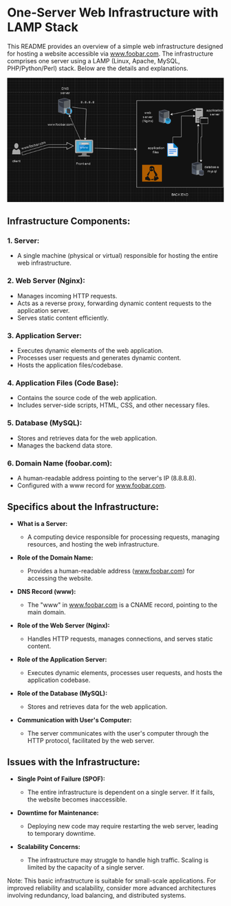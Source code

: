 # One-Server Web Infrastructure with LAMP Stack

This README provides an overview of a simple web infrastructure designed for hosting a website accessible via www.foobar.com. The infrastructure comprises one server using a LAMP (Linux, Apache, MySQL, PHP/Python/Perl) stack. Below are the details and explanations.

![The link to get to the image](./0-simple_web_stack.png)
## Infrastructure Components:

### 1. Server:
- A single machine (physical or virtual) responsible for hosting the entire web infrastructure.

### 2. Web Server (Nginx):
- Manages incoming HTTP requests.
- Acts as a reverse proxy, forwarding dynamic content requests to the application server.
- Serves static content efficiently.

### 3. Application Server:
- Executes dynamic elements of the web application.
- Processes user requests and generates dynamic content.
- Hosts the application files/codebase.

### 4. Application Files (Code Base):
- Contains the source code of the web application.
- Includes server-side scripts, HTML, CSS, and other necessary files.

### 5. Database (MySQL):
- Stores and retrieves data for the web application.
- Manages the backend data store.

### 6. Domain Name (foobar.com):
- A human-readable address pointing to the server's IP (8.8.8.8).
- Configured with a www record for www.foobar.com.

## Specifics about the Infrastructure:

- **What is a Server:**
  - A computing device responsible for processing requests, managing resources, and hosting the web infrastructure.

- **Role of the Domain Name:**
  - Provides a human-readable address (www.foobar.com) for accessing the website.
  
- **DNS Record (www):**
  - The "www" in www.foobar.com is a CNAME record, pointing to the main domain.

- **Role of the Web Server (Nginx):**
  - Handles HTTP requests, manages connections, and serves static content.

- **Role of the Application Server:**
  - Executes dynamic elements, processes user requests, and hosts the application codebase.

- **Role of the Database (MySQL):**
  - Stores and retrieves data for the web application.

- **Communication with User's Computer:**
  - The server communicates with the user's computer through the HTTP protocol, facilitated by the web server.

## Issues with the Infrastructure:

- **Single Point of Failure (SPOF):**
  - The entire infrastructure is dependent on a single server. If it fails, the website becomes inaccessible.

- **Downtime for Maintenance:**
  - Deploying new code may require restarting the web server, leading to temporary downtime.

- **Scalability Concerns:**
  - The infrastructure may struggle to handle high traffic. Scaling is limited by the capacity of a single server.

Note: This basic infrastructure is suitable for small-scale applications. For improved reliability and scalability, consider more advanced architectures involving redundancy, load balancing, and distributed systems.
